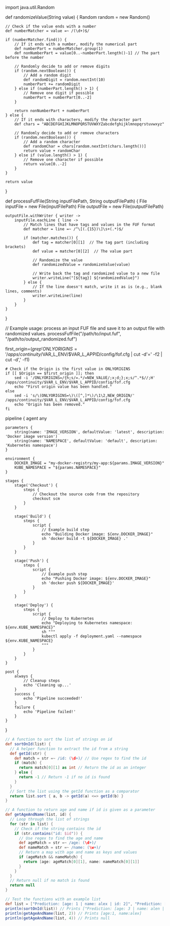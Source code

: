 import java.util.Random

def randomizeValue(String value) {
    Random random = new Random()
    
    // Check if the value ends with a number
    def numberMatcher = value =~ /(\d+)$/
    
    if (numberMatcher.find()) {
        // If it ends with a number, modify the numerical part
        def numberPart = numberMatcher.group(1)
        def nonNumberPart = value[0..-numberPart.length()-1] // The part before the number
        
        // Randomly decide to add or remove digits
        if (random.nextBoolean()) {
            // Add a random digit
            def randomDigit = random.nextInt(10)
            numberPart += randomDigit
        } else if (numberPart.length() > 1) {
            // Remove one digit if possible
            numberPart = numberPart[0..-2]
        }
        
        return nonNumberPart + numberPart
    } else {
        // If it ends with characters, modify the character part
        def chars = "ABCDEFGHIJKLMNOPQRSTUVWXYZabcdefghijklmnopqrstuvwxyz"
        
        // Randomly decide to add or remove characters
        if (random.nextBoolean()) {
            // Add a random character
            def randomChar = chars[random.nextInt(chars.length())]
            return value + randomChar
        } else if (value.length() > 1) {
            // Remove one character if possible
            return value[0..-2]
        }
    }
    
    return value
}

def processFufFile(String inputFilePath, String outputFilePath) {
    File inputFile = new File(inputFilePath)
    File outputFile = new File(outputFilePath)
    
    outputFile.withWriter { writer ->
        inputFile.eachLine { line ->
            // Match lines that have tags and values in the FUF format
            def matcher = line =~ /^\[(.{15})\]\s+(.*)$/
            
            if (matcher.matches()) {
                def tag = matcher[0][1]  // The tag part (including brackets)
                def value = matcher[0][2]  // The value part
                
                // Randomize the value
                def randomizedValue = randomizeValue(value)
                
                // Write back the tag and randomized value to a new file
                writer.writeLine("[${tag}] ${randomizedValue}")
            } else {
                // If the line doesn't match, write it as is (e.g., blank lines, comments)
                writer.writeLine(line)
            }
        }
    }
}

// Example usage: process an input FUF file and save it to an output file with randomized values.
processFufFile("/path/to/input.fuf", "/path/to/output_randomized.fuf")


















first_origin=$(grep 'ONLYORIGINS=' /apps/continuity/$VAR_L_ENV/$VAR_L_APPID/config/fof.cfg | cut -d'=' -f2 | cut -d',' -f1)

    # Check if the Origin is the first value in ONLYORIGINS
    if [[ $Origin == $first_origin ]]; then
        sed -i '/ONLYORIGINS=/{h;s/=.*/=NEW_VALUE/;x;d;};x;s/^.*$//;H' /apps/continuity/$VAR_L_ENV/$VAR_L_APPID/config/fof.cfg
        echo "First origin value has been handled."
    else
        sed -i 's/\(ONLYORIGINS=\)\([^,]*\)/\1\2,NEW_ORIGIN/' /apps/continuity/$VAR_L_ENV/$VAR_L_APPID/config/fof.cfg
        echo "Origin has been removed."
    fi


pipeline {
    agent any
    
    parameters {
        string(name: 'IMAGE_VERSION', defaultValue: 'latest', description: 'Docker image version')
        string(name: 'NAMESPACE', defaultValue: 'default', description: 'Kubernetes namespace')
    }
    
    environment {
        DOCKER_IMAGE = "my-docker-registry/my-app:${params.IMAGE_VERSION}"
        KUBE_NAMESPACE = "${params.NAMESPACE}"
    }
    
    stages {
        stage('Checkout') {
            steps {
                // Checkout the source code from the repository
                checkout scm
            }
        }
        
        stage('Build') {
            steps {
                script {
                    // Example build step
                    echo "Building Docker image: ${env.DOCKER_IMAGE}"
                    sh 'docker build -t ${DOCKER_IMAGE} .'
                }
            }
        }
        
        stage('Push') {
            steps {
                script {
                    // Example push step
                    echo "Pushing Docker image: ${env.DOCKER_IMAGE}"
                    sh 'docker push ${DOCKER_IMAGE}'
                }
            }
        }
        
        stage('Deploy') {
            steps {
                script {
                    // Deploy to Kubernetes
                    echo "Deploying to Kubernetes namespace: ${env.KUBE_NAMESPACE}"
                    sh """
                    kubectl apply -f deployment.yaml --namespace ${env.KUBE_NAMESPACE}
                    """
                }
            }
        }
    }
    
    post {
        always {
            // Cleanup steps
            echo 'Cleaning up...'
        }
        success {
            echo 'Pipeline succeeded!'
        }
        failure {
            echo 'Pipeline failed!'
        }
    }
}


        

```groovy
// A function to sort the list of strings on id
def sortOnId(list) {
  // A helper function to extract the id from a string
  def getId(str) {
    def match = str =~ /id: (\d+)/ // Use regex to find the id
    if (match) {
      return match[0][1] as int // Return the id as an integer
    } else {
      return -1 // Return -1 if no id is found
    }
  }
  // Sort the list using the getId function as a comparator
  return list.sort { a, b -> getId(a) <=> getId(b) }
}

// A function to return age and name if id is given as a parameter
def getAgeAndName(list, id) {
  // Loop through the list of strings
  for (str in list) {
    // Check if the string contains the id
    if (str.contains("id: $id")) {
      // Use regex to find the age and name
      def ageMatch = str =~ /age: (\d+)/
      def nameMatch = str =~ /name: (\w+)/
      // Return a map with age and name as keys and values
      if (ageMatch && nameMatch) {
        return [age: ageMatch[0][1], name: nameMatch[0][1]]
      }
    }
  }
  // Return null if no match is found
  return null
}

// Test the functions with an example list
def list = ["Prediction: [age: 1 | name: alex | id: 2]", "Prediction: [age: 3 | name: alen | id:1]", "Prediction: [age: 7 | name: arrow | id: 6]"]
println(sortOnId(list)) // Prints ["Prediction: [age: 3 | name: alen | id:1]", "Prediction: [age: 1 | name: alex | id: 2]", "Prediction: [age: 7 | name: arrow | id: 6]"]
println(getAgeAndName(list, 2)) // Prints [age:1, name:alex]
println(getAgeAndName(list, 4)) // Prints null
```
